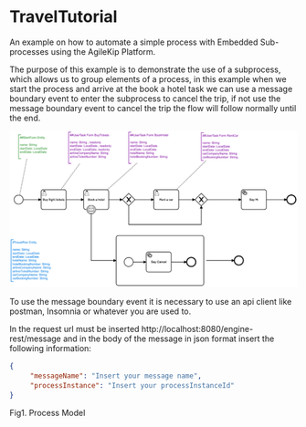 # TravelTutorial

An example on how to automate a simple process with Embedded Sub-processes using the AgileKip Platform.

The purpose of this example is to demonstrate the use of a subprocess, which allows us to group elements of a process, in this example when we start the process and arrive at the book a hotel task we can use a message boundary event to enter the subprocess to cancel the trip, if not use the message boundary event to cancel the trip the flow will follow normally until the end.

![Model](/MODELS/travel-SUB/travel_SUB.png)

To use the message boundary event it is necessary to use an api client like postman, Insomnia or whatever you are used to.

In the request url must be inserted http://localhost:8080/engine-rest/message and in the body of the message in json format insert the following information:
```json
{
     "messageName": "Insert your message name",
     "processInstance": "Insert your processInstanceId"
}
```

Fig1. Process Model
